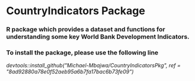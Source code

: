 # CountryIndicators Package

### R package which provides a dataset and functions for understanding some key World Bank Development Indicators.


### To install the package, please use the following line
*devtools::install_github("Michael-Mbajwa/CountryIndicatorsPkg", ref = "8ad92880a78e0f52aeb95a6b7fa17bac6b73fe09")*
